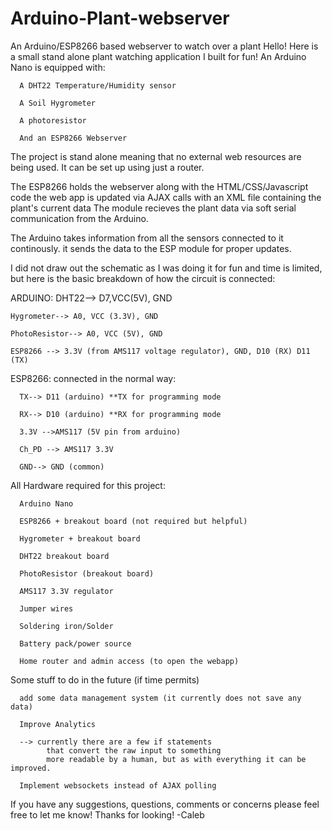 # Arduino-Plant-webserver
An Arduino/ESP8266 based webserver to watch over a plant
Hello! 
Here is a small stand alone plant watching application I built for fun!
An Arduino Nano is equipped with:
  
      A DHT22 Temperature/Humidity sensor
      
      A Soil Hygrometer
      
      A photoresistor
      
      And an ESP8266 Webserver

The project is stand alone meaning that no external web resources are being used.
It can be set up using just a router.

The ESP8266 holds the webserver along with the HTML/CSS/Javascript code 
    the web app is updated via AJAX calls with an XML file containing the plant's current data
    The module recieves the plant data via soft serial communication from the Arduino.
    
The Arduino takes information from all the sensors connected to it continously.
  it sends the data to the ESP module for proper updates.
 
I did not draw out the schematic as I was doing it for fun and time is limited,
but here is the basic breakdown of how the circuit is connected:

ARDUINO:
    DHT22--> D7,VCC(5V), GND
    
    Hygrometer--> A0, VCC (3.3V), GND
    
    PhotoResistor--> A0, VCC (5V), GND
    
    ESP8266 --> 3.3V (from AMS117 voltage regulator), GND, D10 (RX) D11 (TX)
    
ESP8266:
    connected in the normal way:
    
      TX--> D11 (arduino) **TX for programming mode
      
      RX--> D10 (arduino) **RX for programming mode
      
      3.3V -->AMS117 (5V pin from arduino)
      
      Ch_PD --> AMS117 3.3V
      
      GND--> GND (common)
      
All Hardware required for this project:

      Arduino Nano
      
      ESP8266 + breakout board (not required but helpful)
      
      Hygrometer + breakout board
      
      DHT22 breakout board
      
      PhotoResistor (breakout board)
      
      AMS117 3.3V regulator
      
      Jumper wires
      
      Soldering iron/Solder
      
      Battery pack/power source
      
      Home router and admin access (to open the webapp)
      
 
 Some stuff to do in the future (if time permits)
 
      add some data management system (it currently does not save any data)
 
      Improve Analytics 
      
      --> currently there are a few if statements 
            that convert the raw input to something 
            more readable by a human, but as with everything it can be improved.
            
      Implement websockets instead of AJAX polling
      
 If you have any suggestions, questions, comments or concerns please feel free to let me know!
 Thanks for looking!
 -Caleb
